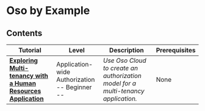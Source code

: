 # Oso by Example

## Contents
| Tutorial | Level | Description | Prerequisites |
|----------|-------|-------------|---------------|
| **[Exploring Multi-tenancy with a Human Resources Application](./application-wide-access/multi-tenancy/human-resources-app-model/tutorials/0-human-resources-application.md)** | Application-wide Authorization </br> -- Beginner -- | *Use Oso Cloud to create an authorization model for a multi-tenancy application.* | None